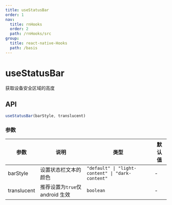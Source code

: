 ```yaml
---
title: useStatusBar
order: 1
nav:
  title: rnHooks
  order: 2
  path: /rnHooks/src
group:
  title: react-native-Hooks
  path: /basis
---
```


# useStatusBar

获取设备安全区域的高度

## API

```typescript
useStatusBar(barStyle, translucent)
```

### 参数

| 参数        | 说明                            | 类型                                             | 默认值 |
| ----------- | ------------------------------- | ------------------------------------------------ | ------ |
| barStyle    | 设置状态栏文本的颜色            | `"default" \| "light-content" \| "dark-content"` | -      |
| translucent | 推荐设置为`true`仅 android 生效 | `boolean`                                        | -      |
